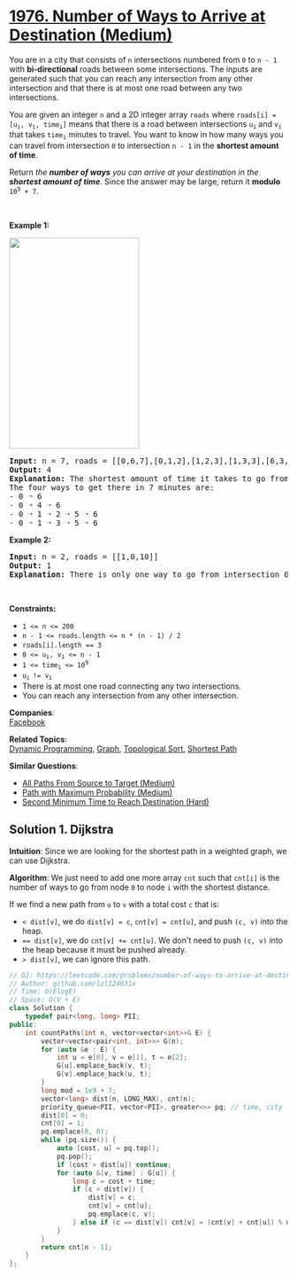 # [1976. Number of Ways to Arrive at Destination (Medium)](https://leetcode.com/problems/number-of-ways-to-arrive-at-destination/)

<p>You are in a city that consists of <code>n</code> intersections numbered from <code>0</code> to <code>n - 1</code> with <strong>bi-directional</strong> roads between some intersections. The inputs are generated such that you can reach any intersection from any other intersection and that there is at most one road between any two intersections.</p>

<p>You are given an integer <code>n</code> and a 2D integer array <code>roads</code> where <code>roads[i] = [u<sub>i</sub>, v<sub>i</sub>, time<sub>i</sub>]</code> means that there is a road between intersections <code>u<sub>i</sub></code> and <code>v<sub>i</sub></code> that takes <code>time<sub>i</sub></code> minutes to travel. You want to know in how many ways you can travel from intersection <code>0</code> to intersection <code>n - 1</code> in the <strong>shortest amount of time</strong>.</p>

<p>Return <em>the <strong>number of ways</strong> you can arrive at your destination in the <strong>shortest amount of time</strong></em>. Since the answer may be large, return it <strong>modulo</strong> <code>10<sup>9</sup> + 7</code>.</p>

<p>&nbsp;</p>
<p><strong>Example 1:</strong></p>
<img alt="" src="https://assets.leetcode.com/uploads/2021/07/17/graph2.png" style="width: 235px; height: 381px;">
<pre><strong>Input:</strong> n = 7, roads = [[0,6,7],[0,1,2],[1,2,3],[1,3,3],[6,3,3],[3,5,1],[6,5,1],[2,5,1],[0,4,5],[4,6,2]]
<strong>Output:</strong> 4
<strong>Explanation:</strong> The shortest amount of time it takes to go from intersection 0 to intersection 6 is 7 minutes.
The four ways to get there in 7 minutes are:
- 0 ➝ 6
- 0 ➝ 4 ➝ 6
- 0 ➝ 1 ➝ 2 ➝ 5 ➝ 6
- 0 ➝ 1 ➝ 3 ➝ 5 ➝ 6
</pre>

<p><strong>Example 2:</strong></p>

<pre><strong>Input:</strong> n = 2, roads = [[1,0,10]]
<strong>Output:</strong> 1
<strong>Explanation:</strong> There is only one way to go from intersection 0 to intersection 1, and it takes 10 minutes.
</pre>

<p>&nbsp;</p>
<p><strong>Constraints:</strong></p>

<ul>
	<li><code>1 &lt;= n &lt;= 200</code></li>
	<li><code>n - 1 &lt;= roads.length &lt;= n * (n - 1) / 2</code></li>
	<li><code>roads[i].length == 3</code></li>
	<li><code>0 &lt;= u<sub>i</sub>, v<sub>i</sub> &lt;= n - 1</code></li>
	<li><code>1 &lt;= time<sub>i</sub> &lt;= 10<sup>9</sup></code></li>
	<li><code>u<sub>i </sub>!= v<sub>i</sub></code></li>
	<li>There is at most one road connecting any two intersections.</li>
	<li>You can reach any intersection from any other intersection.</li>
</ul>


**Companies**:  
[Facebook](https://leetcode.com/company/facebook)

**Related Topics**:  
[Dynamic Programming](https://leetcode.com/tag/dynamic-programming/), [Graph](https://leetcode.com/tag/graph/), [Topological Sort](https://leetcode.com/tag/topological-sort/), [Shortest Path](https://leetcode.com/tag/shortest-path/)

**Similar Questions**:
* [All Paths From Source to Target (Medium)](https://leetcode.com/problems/all-paths-from-source-to-target/)
* [Path with Maximum Probability (Medium)](https://leetcode.com/problems/path-with-maximum-probability/)
* [Second Minimum Time to Reach Destination (Hard)](https://leetcode.com/problems/second-minimum-time-to-reach-destination/)

## Solution 1. Dijkstra

**Intuition**: Since we are looking for the shortest path in a weighted graph, we can use Dijkstra.

**Algorithm**: We just need to add one more array `cnt` such that `cnt[i]` is the number of ways to go from node `0` to node `i` with the shortest distance.

If we find a new path from `u` to `v` with a total cost `c` that is:
* `< dist[v]`, we do `dist[v] = c`, `cnt[v] = cnt[u]`, and push `(c, v)` into the heap.
* `== dist[v]`, we do `cnt[v] += cnt[u]`. We don't need to push `(c, v)` into the heap because it must be pushed already.
* `> dist[v]`, we can ignore this path.

```cpp
// OJ: https://leetcode.com/problems/number-of-ways-to-arrive-at-destination/
// Author: github.com/lzl124631x
// Time: O(ElogE)
// Space: O(V + E)
class Solution {
    typedef pair<long, long> PII;
public:
    int countPaths(int n, vector<vector<int>>& E) {
        vector<vector<pair<int, int>>> G(n);
        for (auto &e : E) {
            int u = e[0], v = e[1], t = e[2];
            G[u].emplace_back(v, t);
            G[v].emplace_back(u, t);
        }
        long mod = 1e9 + 7;
        vector<long> dist(n, LONG_MAX), cnt(n);
        priority_queue<PII, vector<PII>, greater<>> pq; // time, city
        dist[0] = 0;
        cnt[0] = 1;
        pq.emplace(0, 0);
        while (pq.size()) {
            auto [cost, u] = pq.top();
            pq.pop();
            if (cost > dist[u]) continue;
            for (auto &[v, time] : G[u]) {
                long c = cost + time;
                if (c < dist[v]) {
                    dist[v] = c;
                    cnt[v] = cnt[u];
                    pq.emplace(c, v);
                } else if (c == dist[v]) cnt[v] = (cnt[v] + cnt[u]) % mod;
            }
        }
        return cnt[n - 1];
    }
};
```